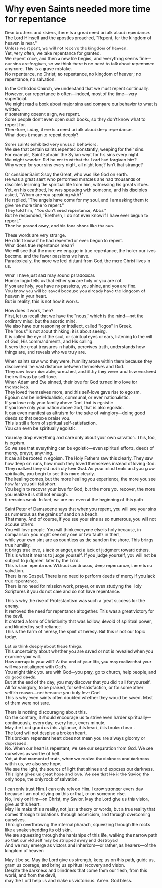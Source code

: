 # Why even Saints needed more time for repentance

Dear brothers and sisters, there is a great need to talk about repentance.  
The Lord Himself and the apostles preached, "Repent, for the kingdom of heaven is near."  
Unless we repent, we will not receive the kingdom of heaven.  
Yet, very often, we take repentance for granted.  
We repent once, and then a new life begins, and everything seems fine—our sins are forgiven, so we think there is no need to talk about repentance anymore. This is a grave mistake.  
No repentance, no Christ; no repentance, no kingdom of heaven; no repentance, no salvation.  

In the Orthodox Church, we understand that we must repent continually.  
However, our repentance is often—indeed, most of the time—very superficial.  
We might read a book about major sins and compare our behavior to what is written.  
If something doesn’t align, we repent.  
Some people don’t even open such books, so they don’t know what to repent for.  
Therefore, today, there is a need to talk about deep repentance.  
What does it mean to repent deeply?  

Some saints exhibited very unusual behaviors.  
We see that certain saints repented constantly, weeping for their sins.  
For example, Saint Ephraim the Syrian wept for his sins every night.  
We might wonder: Did he not trust that the Lord had forgiven him?  
Why weep for your sins every night, all night long? Isn’t that strange?  

Or consider Saint Sisoy the Great, who was like God on earth.  
He was a great saint who performed miracles and had thousands of disciples learning the spiritual life from him, witnessing his great virtues.  
Yet, on his deathbed, he was speaking with someone, and his disciples asked, "Whom are you speaking with?"  
He replied, "The angels have come for my soul, and I am asking them to give me more time to repent."  
They told him, "You don’t need repentance, Abba."  
But he responded, "Brethren, I do not even know if I have ever begun to repent."  
Then he passed away, and his face shone like the sun.  

These words are very strange.  
He didn’t know if he had repented or even begun to repent.  
What does true repentance mean?  
We will see that the more we engage in true repentance, the holier our lives become, and the fewer passions we have.  
Paradoxically, the more we feel distant from God, the more Christ lives in us.  

What I have just said may sound paradoxical.  
Human logic tells us that either you are holy or you are not.  
If you are holy, you have no passions, you shine, and you are fine.  
You know you will be saved because you already have the kingdom of heaven in your heart.  
But in reality, this is not how it works.  

How does it work, then?  
First, let us recall that we have the "nous," which is the mind—not the ordinary mind, but the ascetic mind.  
We also have our reasoning or intellect, called "logos" in Greek.  
The "nous" is not about thinking; it is about seeing.  
It is called the eye of the soul, or spiritual eyes or ears, listening to the will of God, His commandments, and His calling.  
It sees the great treasures in habits, perceives truth, understands how things are, and reveals who we truly are.  

When saints saw who they were, humility arose within them because they discovered the vast distance between themselves and God.  
They saw how miserable, wretched, and filthy they were, and how enslaved their will was by self-love.  
When Adam and Eve sinned, their love for God turned into love for themselves.  
They loved themselves more, and this self-love gave rise to egoism.  
Egoism can be individualistic, communal, or even nationalistic.  
If you love only your family above God, that is egoistic.  
If you love only your nation above God, that is also egoistic.  
It can even manifest as altruism for the sake of vainglory—doing good deeds so that people praise you.  
This is still a form of spiritual self-satisfaction.  
You can even be spiritually egoistic.

You may drop everything and care only about your own salvation. This, too, is egoism.  
So we see that everything can be egoistic—even spiritual efforts, deeds of mercy, prayer, anything.  
It can all be rooted in egoism. The Holy Fathers saw this clearly. They saw how deep sin runs, how much they loved themselves instead of loving God.  
They realized they did not truly love God. As your mind heals and you grow spiritually, you begin to see this more clearly.  
The healing comes, but the more healing you experience, the more you see how far you still fall short.  
You begin to recover your love for God, but the more you recover, the more you realize it is still not enough.  
It remains weak. In fact, we are not even at the beginning of this path.  

Saint Peter of Damascene says that when you repent, you will see your sins as numerous as the grains of sand on a beach.  
That many. And of course, if you see your sins as so numerous, you will not accuse others.  
You will love people. You will think everyone else is holy because, in comparison, you might see only one or two faults in them,  
while your own sins are as countless as the sand on the shore. This brings true humility.  
It brings true love, a lack of anger, and a lack of judgment toward others.  
This is what it means to judge yourself. If you judge yourself, you will not be subject to judgment later by the Lord.  
This is true repentance. Without continuous, deep repentance, there is no salvation.  
There is no Gospel. There is no need to perform deeds of mercy if you lack true repentance.  
There is no need for mission work, prayer, or even studying the Holy Scriptures if you do not care and do not have repentance.  

This is why the rise of Protestantism was such a great success for the enemy.  
It removed the need for repentance altogether. This was a great victory for the devil.  
It created a form of Christianity that was hollow, devoid of spiritual power, and blinded by self-reliance.  
This is the harm of heresy, the spirit of heresy. But this is not our topic today.  

Let us think deeply about these things.  
This uncertainty about whether you are saved or not is revealed when you examine your will.  
How corrupt is your will? At the end of your life, you may realize that your will was not aligned with God’s.  
You might think you are with God—you pray, go to church, help people, and do good deeds.  
But at the end of the day, you may discover that you did it all for yourself.  
All for vainglory, to be praised, for self-satisfaction, or for some other selfish reason—not because you truly love God.  
This is why even saints often doubted whether they would be saved. Most of them were not sure.  

There is nothing discouraging about this.  
On the contrary, it should encourage us to strive even harder spiritually—continuously, every day, every hour, every minute.  
May the Lord grant us this vigilance, this heart, this broken heart.  
The Lord will not despise a broken heart.  
This broken, repentant heart does not mean you are always gloomy or depressed.  
No. When our heart is repentant, we see our separation from God. We see ourselves as worthy of hell.  
Yet, at that moment of truth, when we realize the sickness and darkness within us, we also see hope.  
We see the light, the source of light that shines and exposes our darkness.  
This light gives us great hope and love. We see that He is the Savior, the only hope, the only rock of salvation.

I can only trust Him. I can only rely on Him. I grow stronger every day because I am not relying on this or that, or on someone else.  
No, I rely on Him—on Christ, my Savior. May the Lord give us this vision, give us this heart.  
May He make this a reality, not just a theory or words, but a true reality that comes through tribulations, through asceticism, and through overcoming ourselves.  
Through overthrowing the internal pharaoh, squeezing through the rocks like a snake shedding its old skin.  
We are squeezing through the hardships of this life, walking the narrow path so that our old self may be stripped away and destroyed.  
And we may emerge as victors and inheritors—or rather, as hearers—of the kingdom of heaven.  

May it be so. May the Lord give us strength, keep us on this path, guide us, grant us courage, and bring us spiritual recovery and vision.  
Despite the darkness and blindness that come from our flesh, from this world, and from the devil,  
may the Lord help us and make us victorious. Amen. God bless.

